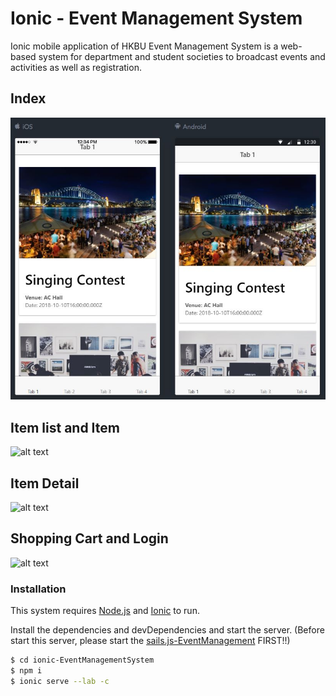 # Ionic - Event Management System

Ionic mobile application of HKBU Event Management System is a web-based system for department and student societies to broadcast events and activities as well as registration.

## Index
![alt text](https://github.com/HK-KYL/ionic-EventManagementSystem/blob/master/readme-img/index.JPG?raw=true)

## Item list and Item
![alt text](https://github.com/HK-KYL/ionic-EventManagementSystem/blob/master/readme-img/item_list_and_item_page.JPG?raw=true)

## Item Detail
![alt text](https://github.com/HK-KYL/ionic-EventManagementSystem/blob/master/readme-img/item_detail.JPG?raw=true)

## Shopping Cart and Login
![alt text](https://github.com/HK-KYL/ionic-EventManagementSystem/blob/master/readme-img/shopping_cart_and_login_page.JPG?raw=true)


### Installation

This system requires [Node.js](https://nodejs.org/) and [Ionic](https://ionicframework.com) to run.

Install the dependencies and devDependencies and start the server. (Before start this server, please start the [sails.js-EventManagement](https://github.com/HK-KYL/sails.js-EventManagementSystem) FIRST!!)

```sh
$ cd ionic-EventManagementSystem
$ npm i
$ ionic serve --lab -c
```